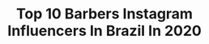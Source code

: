 ---
title: Top 10 Barbers Instagram Influencers In Brazil In 2020
description: >-
  Find top barbers Instagram influencers in Brazil in 2020. Most popular hashtags: #style #barberlife #navalha #mensfashion.
platform: Instagram
profiles:
  - username: "samuelcarvalho_0"
    fullname: >-
      Samuel Carvalho
    location: "Brazil"
    followers: 21334
    engagement: 1438
    commentsToLikes: 0.069978
    id: ck15ra0qg6w9j0i19893dwxy7
    verified: false
    hashtags: "#garotocacheadochallenge, #garotocacheado"
  - username: "natanaelsilvabarber"
    fullname: >-
      Natanael Silva Barber
    location: "Brazil"
    followers: 46675
    engagement: 690
    commentsToLikes: 0.594437
    id: ck0vzg7sm8yfa0i19o2uwu9ah
    verified: false
    hashtags: "#hair, #emcasa, #goodvibes, #duquefade"
  - username: "gl3isi"
    fullname: >-
      𝕲𝖑𝖊𝖎𝖘𝖎
    location: "Brazil"
    followers: 15597
    engagement: 2199
    commentsToLikes: 0.055370
    id: ck8t0vrvvtic00j78dhv5q2n8
    verified: false
    hashtags: "#curlynatural, #afrohairstyle, #projetoarvore, #cachos"
  - username: "_srlucaslima"
    fullname: >-
      ✂️ L U C A S  L I M A
    location: "Brazil"
    followers: 32110
    engagement: 780
    commentsToLikes: 0.017900
    id: ck15t5g99gfrt0i192ixk8uyi
    verified: false
    hashtags: "#corteemcasa"
  - username: "dioubarbeiro"
    fullname: >-
      Diou
    location: "Brazil"
    followers: 23402
    engagement: 660
    commentsToLikes: 0.039452
    id: ck5pzj5tq18h30i116t834veh
    verified: false
    hashtags: "#bolsonaro, #governofederal, #bbb20, #favelado"
  - username: "jrbarber_rm"
    fullname: >-
      J∆mes R ßruns 👑
    location: "Brazil"
    followers: 9294
    engagement: 599
    commentsToLikes: 0.099270
    id: ck9wf49itn4ye0j78fshqvs4t
    verified: false
    hashtags: "#nicestbarbers, #barbelove, #cutjunkies, #halloweenmakeup"
  - username: "pedroortet__"
    fullname: >-
      PEDRO ORTET
    location: "Brazil"
    followers: 61397
    engagement: 282
    commentsToLikes: 0.044514
    id: ck6to62racb270j71rky9x4pi
    verified: false
    hashtags: "#fitness, #motivation, #stayhome, #model"
  - username: "felsevero"
    fullname: >-
      FELIPE SEVERO
    location: "Brazil"
    followers: 2916
    engagement: 1981
    commentsToLikes: 0.072174
    id: ckap535az9zjb0i785obmwg0i
    verified: false
    hashtags: "#avantipalestra, #lifeisgood"
  - username: "raphaelbarbio"
    fullname: >-
      R A P H A E L   B A R B I O
    location: "Brazil"
    followers: 9375
    engagement: 757
    commentsToLikes: 0.045869
    id: ck9wow8pb6uwi0j785064dozb
    verified: false
    hashtags: ""
  - username: "eddy.sumer"
    fullname: >-
      ÉDDY SUMER
    location: "Brazil"
    followers: 5426
    engagement: 577
    commentsToLikes: 0.069795
    id: ck8swhck5e3c30j78t30vhmb6
    verified: false
    hashtags: "#penteado, #barbers, #fadecut, #barba"
---